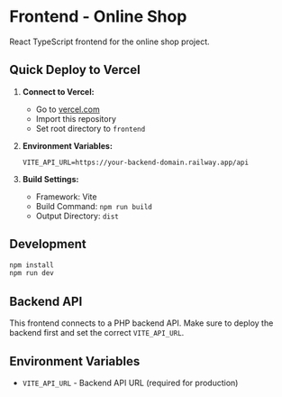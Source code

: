 # Frontend - Online Shop

React TypeScript frontend for the online shop project.

## Quick Deploy to Vercel

1. **Connect to Vercel:**

   - Go to [vercel.com](https://vercel.com)
   - Import this repository
   - Set root directory to `frontend`

2. **Environment Variables:**

   ```
   VITE_API_URL=https://your-backend-domain.railway.app/api
   ```

3. **Build Settings:**
   - Framework: Vite
   - Build Command: `npm run build`
   - Output Directory: `dist`

## Development

```bash
npm install
npm run dev
```

## Backend API

This frontend connects to a PHP backend API. Make sure to deploy the backend first and set the correct `VITE_API_URL`.

## Environment Variables

- `VITE_API_URL` - Backend API URL (required for production)
